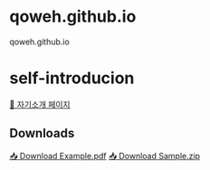 # qoweh.github.io
qoweh.github.io

# self-introducion
[👤 자기소개 페이지](./introdue.html)

## Downloads
[📥 Download Example.pdf](./files/example.pdf)
[📥 Download Sample.zip](./files/sample.zip)
